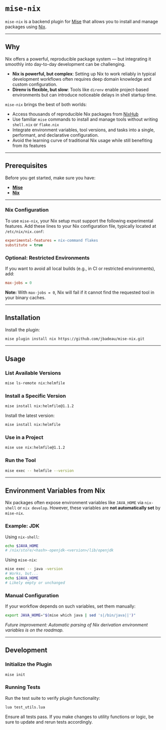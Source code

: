# `mise-nix`

`mise-nix` is a backend plugin for [Mise](https://github.com/jdx/mise) that allows you to install and manage
packages using [Nix](https://nixos.org/).

---

## Why

Nix offers a powerful, reproducible package system — but integrating it smoothly into day-to-day development can be challenging.

- **Nix is powerful, but complex**: Setting up Nix to work reliably in typical development workflows often requires deep domain knowledge and custom configuration.
- **Direnv is flexible, but slow**: Tools like `direnv` enable project-based environments but can introduce noticeable delays in shell startup time.

`mise-nix` brings the best of both worlds:
- Access thousands of reproducible Nix packages from [NixHub](https://www.nixhub.io/)
- Use familiar `mise` commands to install and manage tools without writing `shell.nix` or `flake.nix`
- Integrate environment variables, tool versions, and tasks into a single, performant, and declarative configuration.
- Avoid the learning curve of traditional Nix usage while still benefiting from its features 

---

## Prerequisites

Before you get started, make sure you have:

* **[Mise](https://github.com/jdx/mise)**
* **[Nix](https://nixos.org/)**

---

### Nix Configuration

To use `mise-nix`, your Nix setup must support the following experimental features. Add these lines to your Nix 
configuration file, typically located at `/etc/nix/nix.conf`:

```ini
experimental-features = nix-command flakes
substitute = true
```

### Optional: Restricted Environments
If you want to avoid all local builds (e.g., in CI or restricted environments), add:

```ini
max-jobs = 0
```

**Note:** With `max-jobs = 0`, Nix will fail if it cannot find the requested tool in your binary caches.

---

## Installation

Install the plugin:

```sh
mise plugin install nix https://github.com/jbadeau/mise-nix.git
```

---

## Usage

### List Available Versions

```sh
mise ls-remote nix:helmfile
```

### Install a Specific Version

```sh
mise install nix:helmfile@1.1.2
```

Install the latest version:

```sh
mise install nix:helmfile
```

### Use in a Project

```sh
mise use nix:helmfile@1.1.2
```

### Run the Tool

```sh
mise exec -- helmfile --version
```

---

## Environment Variables from Nix

Nix packages often expose environment variables like `JAVA_HOME` via `nix-shell` or `nix develop`. However, these variables are **not automatically set** by `mise-nix`.

### Example: JDK

Using `nix-shell`:
```sh
echo $JAVA_HOME
# /nix/store/<hash>-openjdk-<version>/lib/openjdk
```

Using `mise-nix`:
```sh
mise exec -- java -version
# Works, but...
echo $JAVA_HOME
# Likely empty or unchanged
```

### Manual Configuration
If your workflow depends on such variables, set them manually:

```sh
export JAVA_HOME="$(mise which java | sed 's|/bin/java||')"
```

*Future improvement: Automatic parsing of Nix derivation environment variables is on the roadmap.*

---

## Development

### Initialize the Plugin

```sh
mise init
```

### Running Tests

Run the test suite to verify plugin functionality:

```sh
lua test_utils.lua
```

Ensure all tests pass. If you make changes to utility functions or logic, be sure to update and rerun tests accordingly.
